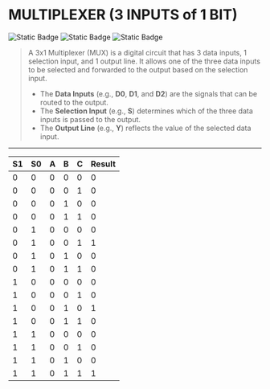 # MULTIPLEXER (3 INPUTS of 1 BIT)
![Static Badge](https://img.shields.io/badge/IN-1_BIT-blue)
![Static Badge](https://img.shields.io/badge/OUT-1_BIT-blue)
![Static Badge](https://img.shields.io/badge/2_SELECTORS-1_BIT-blue)

> A 3x1 Multiplexer (MUX) is a digital circuit that has 3 data inputs, 1 selection input, and 1 output line. It allows one of the three data inputs to be selected and forwarded to the output based on the selection input.
> - The **Data Inputs** (e.g., **D0**, **D1**, and **D2**) are the signals that can be routed to the output.
> - The **Selection Input** (e.g., **S**) determines which of the three data inputs is passed to the output.
> - The **Output Line** (e.g., **Y**) reflects the value of the selected data input.
---
<div align="center">

| **S1** | **S0** | **A** | **B** | **C** | **Result** |
|--------|--------|-------|-------|-------|------------|
|   0    |   0    |   0   |   0   |   0   |     0      |
|   0    |   0    |   0   |   0   |   1   |     0      |
|   0    |   0    |   0   |   1   |   0   |     0      |
|   0    |   0    |   0   |   1   |   1   |     0      |
|   0    |   1    |   0   |   0   |   0   |     0      |
|   0    |   1    |   0   |   0   |   1   |     1      |
|   0    |   1    |   0   |   1   |   0   |     0      |
|   0    |   1    |   0   |   1   |   1   |     0      |
|   1    |   0    |   0   |   0   |   0   |     0      |
|   1    |   0    |   0   |   0   |   1   |     0      |
|   1    |   0    |   0   |   1   |   0   |     1      |
|   1    |   0    |   0   |   1   |   1   |     0      |
|   1    |   1    |   0   |   0   |   0   |     0      |
|   1    |   1    |   0   |   0   |   1   |     0      |
|   1    |   1    |   0   |   1   |   0   |     0      |
|   1    |   1    |   0   |   1   |   1   |     1      |


</div>